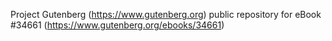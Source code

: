 Project Gutenberg (https://www.gutenberg.org) public repository for eBook #34661 (https://www.gutenberg.org/ebooks/34661)
